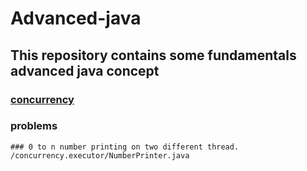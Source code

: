 # Advanced-java
## This repository contains some fundamentals advanced java concept
### [concurrency](https://docs.oracle.com/javase/tutorial/essential/concurrency/index.html)
### problems
    ### 0 to n number printing on two different thread. /concurrency.executor/NumberPrinter.java